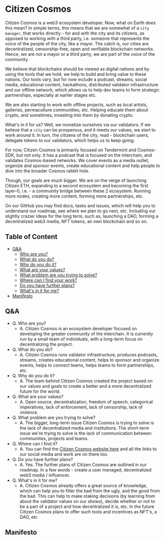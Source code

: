 # Citizen Cosmos

Citizen Cosmos is a web3 ecosystem developer. Now, what on Earth does this mean? In simple terms, this means that we are somewhat of a `city manager`, that works directly - for and with the city and its citizens, as opposed to working with a third party, i.e. someone that represents the voice of the people of the city, like a mayor. The catch is, our cities are decentralized, censorship-free, open and verifiable blockchain networks. Hence, we are not a mayor or a third party, we are part of the voice of the community. 

We believe that blockchains should be viewed as digital nations and by using the tools that we hold, we help to build and bring value to these nations. Our tools vary, but for now include a podcast, streams, social media, educational content, hackathons, distributed validator infrastructure and our offline network, which allows us to help dev teams to form strategic partnerships, especially at earlier stages etc. 

We are also starting to work with offline projects, such as local artists, galleries, permaculture communities, etc. Helping educate them about crypto, and sometimes, investing into them by donating crypto.

What's in it for us? Well, we monetize ourselves via our validators. If we believe that a `city` can be prosperous, and it meets our values, we start to work around it. In turn, the citizens of the city, read - blockchain users, delegate tokens to our validators, which helps us to keep going.

For now, Citizen Cosmos is primarily focused on Tendermint and Cosmos-SDK, but not only. It has a podcast that is focused on the interchain, and validates Cosmos-based networks. We cover events as a media outlet, organize and sponsor events, create educational content and help people to dive into the broader Cosmos rabbit hole. 

Though, our goals are much bigger. We are on the verge of launching Citizen ETH, expanding to a second ecosystem and becoming the first layer-0, i.e. - a community bridge between these 2 ecosystem. Running more nodes, creating more content, forming more partnerships, etc. 

On our GitHub you may find docs, tasks and issues, which will help you to understand our roadmap, see where we plan to go next, etc. Including our slightly crazier ideas for the long term, such as, launching a DAO, forming a decentralized web3 media, NFT tokens, an own blockchain and so on.

## Table of Content

- [Q&A](#)
  - [Who are you?](https://github.com/citizen-cosmos/.github/tree/main/profile#qa=)
  - [What do you do?](#)
  - [Why do you do it?](#)
  - [What are your values?](#)
  - [What problem are you trying to solve?](#)
  - [Where can I find your work?](#)
  - [Do you have further plans?](#)
  - [What's in it for me?](#)
- [Manifesto](#)

## Q&A

- Q. Who are you?
  - A. Citizen Cosmos is an ecosystem developer focused on developing the greater community of the interchain. It is currently run by a small team of individuals, with a long-term focus on decentralizing the project.  
- Q. What do you do?
  - A. Citizen Cosmos runs validator infrastructure, produces podcasts, streams, creates educational content, helps to sponsor and organize events, helps to connect teams, helps teams to form partnerships, etc.
- Q. Why do you do it?
  - A. The team behind Citizen Cosmos created the project based on our values and goals to create a better and a more decentralized future for the world.
- Q. What are your values?
  - A. Open source, decentralization, freedom of speech, categorical imperatives, lack of enforcement, lack of censorship, lack of violence.
- Q. What problem are you trying to solve?
  - A. The bigger, long-term issue Citizen Cosmos is trying to solve is the lack of decentralized media and institutions. The short-term issue we're trying to solve is the lack of communication between communities, projects and teams.
- Q. Where can I find it?
  - A. You can find the [Citizen Cosmos website here](https://www.citizencosmos.space/) and all the links to our social media and work are on there too.
- Q. Do you have further plans?
  - A. Yes. The further plans of Citizen Cosmos are outlined in our roadmap. In a few words - create a user managed, decentralized web3 media / influencer.
- Q. What's in it for me?
  - A. Citizen Cosmos already offers a great source of knowledge, which can help you to filter the bad from the ugly, and the good from the bad. This can help to make staking decisions (by learning from about the validator values on our shows), decide whether or not to be a part of a project and how decentralized it is, etc. In the future Citizen Cosmos plans to offer such tools and incentives as NFT's, a DAO, etc

## Manifesto
